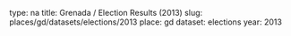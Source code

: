 type: na
title: Grenada / Election Results (2013)
slug: places/gd/datasets/elections/2013
place: gd
dataset: elections
year: 2013
